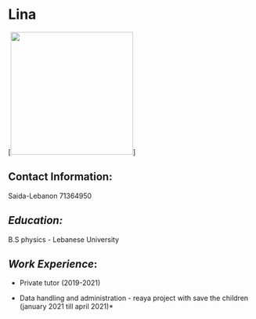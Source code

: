 # **Lina**
[<img src="https://user-images.githubusercontent.com/89158986/204212371-32cb6a60-84e1-4a66-864d-16e855e2e8da.jpeg" width="250"/>]
## Contact Information:
Saida-Lebanon
71364950

## *Education:*

B.S physics - Lebanese University

## *Work Experience*:
-  Private tutor (2019-2021)

- Data handling and administration - reaya project with save the children (january 2021 till april 2021)*

